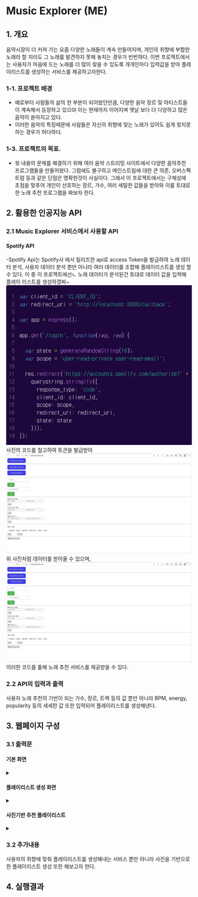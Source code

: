 # Music Explorer (ME)

## 1. 개요
 음악시장이 더 커져 가는 요즘 다양한 노래들이 계속 만들어지며, 개인의 취향에 부합한 노래라 할 지라도 그 노래를 발견하지 못해 놓치는 경우가 빈번하다.
이번 프로젝트에서는 사용자가 마음에 드는 노래를 더 많이 찾을 수 있도록 개개인마다 입력값을 받아 플레이리스트를 생성하는 서비스를 제공하고자한다.

### 1-1. 프로젝트 배경

- 예로부터 사람들의 삶의 한 부분이 되어왔던만큼, 다양한 음악 장르 및 아티스트들이 계속해서 등장하고 있으먀 이는 현재까지 이어지며 옛날 보다 더 다양하고 많은 음악이 쏟아지고 있다.
- 이러한 음악의 특징때문에 사람들은 자신의 취향에 맞는 노래가 있어도 쉽게 찾지못하는 경우가 허다하다.

### 1-3. 프로젝트의 목표.
- 윗 내용의 문제를 해결하기 위해 여러 음악 스트리밍 사이트에서 다양한 음악추천 프로그램들을 만들어왔다. 그럼에도 불구하고 메인스트림에 대한 큰 의존, 오버스펙트럼 등과 같은 단점은 명확한것이 사실이다.
그래서 이 프로젝트에서는 구체성에 초점을 맞추어 개인이 선호하는 장르, 가수, 여러 세밀한 값들을 받아와 이를 토대로 한 노래 추천 프로그램을 짜보자 한다.

## 2. 활용한 인공지능 API

### 2.1 Music Explorer 서비스에서 사용할 API

#### Spotify API
-Spotify Api는 Spotify사 에서 릴리즈한 api로  access Token을 발급하여 노래 데이터 분석, 사용자 데이터 분석 뿐만 아니라 여러 데이터를 조합해 플레이리스트를 생성 할 수 있다.
이 중 이 프로젝트에선ㄴ 노래 데이터가 분석된건 토대로 데이터 값을 입력해 플레이 리스트를 생성하겠찌~
![onealog](https://github.com/jangchangjun/ai_api_project/blob/main/api1.png)   
사진의 코드를 참고하여 토큰을 발급받아
![onealog](https://github.com/jangchangjun/ai_api_project/blob/main/sp1.png)   
위 사진처럼 데이터를 받아올 수 있으며,
![onealog](https://github.com/jangchangjun/ai_api_project/blob/main/sp1.png)   
이러한 코드를 톹해 노래 추천 서비스를 제공받을 수 있다.

### 2.2 API의 입력과 출력 
사용자 노래 추천의 기반이 되는 가수, 장르, 트랙 등의 값 뿐만 아니라 BPM, energy, popularity 등의 세세한 값 또한 입력되어 플레이리스트를 생성해낸다.

## 3. 웹페이지 구성
### 3.1 출력문

 #### 기본 화면
 
 <details><summary>
</summary>

  
![onealog](https://github.com/jangchangjun/ai_api_project/blob/main/sp1.png)   

</details>

#### 플레이리스트 생성 화면

 <details><summary>
</summary>

![onealog](https://github.com/jangchangjun/ai_api_project/blob/main/sp2.png)   

</details>

#### 사진기반 추천 플레이리스트

 <details><summary>
</summary>

![onealog](https://github.com/jangchangjun/ai_api_project/blob/main/sp3.png)   

</details>

### 3.2 추가내용
사용자의 취향에 맞춰 플레이리스트를 생성해내는 서비스 뿐만 아니라 사진을 기반으로한 플레이리스트 생성 또한 해보고자 한다.




## 4. 실행결과


